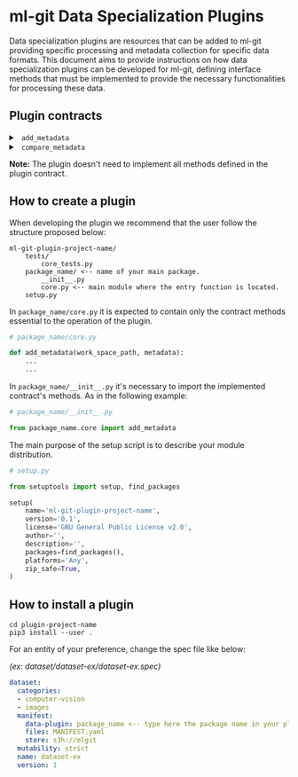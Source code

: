 # ml-git Data Specialization Plugins

Data specialization plugins are resources that can be added to ml-git providing specific processing and metadata collection for specific data formats. This document aims to provide instructions on how data specialization plugins can be developed for ml-git, defining interface methods that must be implemented to provide the necessary functionalities for processing these data.

## Plugin contracts

<details>
<summary><code> add_metadata </code></summary>
</br>

This method is responsible for processing or gathering information about the versioned data and inserting it into the specification file. If the plugin is installed and properly configured, this signature will be triggered before the metadata is committed. 

*Definition:*

```python
def add_metadata(work_space_path, metadata):
    """
    Args:
        work_space_path (str): Absolute path where the files managed by 
        ml-git will be used to generate extra information that can be
        inserted in metadata.
        metadata (dict): Content of spec file that can be changed to add extra data.
    """
```
</details>

<details>
<summary><code> compare_metadata </code></summary>
</br>

This method is responsible for displaying a formatted output containing the comparison of the information that was added by the plugin in the specification file for each version of the entity.
If the plugin is installed and configured correctly, this signature will be triggered during the execution of the ml-git log command.

*Definition:*

```python
def compare_metadata(specs_to_compare):
    """
    Args:
        specs_to_compare (Iterator[dict]): List containing current spec file and predecessors to be compared for each version.
    """
```
</details>

**Note:**
The plugin doesn't need to implement all methods defined in the plugin contract.

## How to create a plugin

When developing the plugin we recommend that the user follow the structure proposed below:
```
ml-git-plugin-project-name/
    tests/
        core_tests.py
    package_name/ <-- name of your main package.
        __init__.py
        core.py <-- main module where the entry function is located.
    setup.py
```

In `package_name/core.py` it is expected to contain only the contract methods essential to the operation of the plugin.

```python
# package_name/core.py

def add_metadata(work_space_path, metadata):
    ...
    ...
```

In `package_name/__init__.py` it's necessary to import the implemented contract's methods. As in the following example:

```python
# package_name/__init__.py

from package_name.core import add_metadata
```

The main purpose of the setup script is to describe your module distribution.

```python
# setup.py

from setuptools import setup, find_packages

setup(
    name='ml-git-plugin-project-name',
    version='0.1',
    license='GNU General Public License v2.0',
    author='',
    description='',
    packages=find_packages(),
    platforms='Any',
    zip_safe=True,
)
```
## How to install a plugin

```
cd plugin-project-name
pip3 install --user .
```

For an entity of your preference, change the spec file like below: 

*(ex: dataset/dataset-ex/dataset-ex.spec)*
```yaml
dataset:
  categories:
  - computer-vision
  - images
  manifest:
    data-plugin: package_name <-- type here the package name in your plugin project.
    files: MANIFEST.yaml
    store: s3h://mlgit
  mutability: strict
  name: dataset-ex
  version: 1
```
